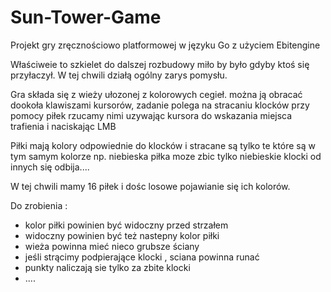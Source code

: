 # Sun-Tower-Game
Projekt gry zręcznościowo platformowej w języku Go z użyciem Ebitengine

Właściweie to szkielet do dalszej rozbudowy miło by było gdyby ktoś się przyłaczył.
W tej chwili działą ogólny zarys pomysłu.

Gra składa się z wieży ułozonej z kolorowych cegieł.
można ją obracać dookoła klawiszami kursorów,
zadanie polega na stracaniu klocków przy pomocy piłek 
rzucamy nimi uzywając kursora do wskazania miejsca trafienia i naciskając LMB

Piłki mają kolory odpowiednie do klocków i stracane są tylko te które są w tym samym kolorze 
np. niebieska piłka moze zbic tylko niebieskie klocki od innych się odbija....

W tej chwili mamy 16 piłek i dośc losowe pojawianie się ich kolorów.

Do zrobienia :
-  kolor piłki powinien być widoczny przed strzałem
-  widoczny powinien być też nastepny kolor piłki
-  wieża powinna mieć nieco grubsze ściany 
-  jeśli strącimy podpierające klocki , sciana powinna runać
-  punkty naliczają sie tylko za zbite klocki
-  ....
   
